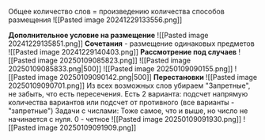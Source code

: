  Общее количество слов = произведению количества способов размещения
 ![[Pasted image 20241229133556.png]]
 
**Дополнительное условие на размещение**
![[Pasted image 20241229135851.png]]
**Сочетания** - размещение одинаковых предметов
![[Pasted image 20241229140403.png]]
**Рассмотрение под случаев** 
![[Pasted image 20250109085823.png]]
![[Pasted image 20250109085833.png|500]]
![[Pasted image 20250109090155.png]]
![[Pasted image 20250109090142.png|500]]
**Перестановки**
![[Pasted image 20250109090701.png]]
Из всех возможных слов убираем "Запретные", не забыть, что есть пересечения.
Есть 2 варианта: подсчет напрямую количества вариантов или подсчет от противного (все варианты - "запретные")
Задачи с числами: Тоже самое, что и выше, но число не начинается с нуля.
0 - четное
![[Pasted image 20250109091930.png]]
![[Pasted image 20250109091909.png]]